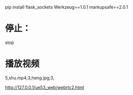 
pip install flask_sockets  Werkzeug==1.0.1  markupsafe==2.0.1


# 停止：
stop

# 播放视频
5,shu.mp4;3,heng.jpg;3,

http://127.0.0.1/ue53_web/webrtc2.html
